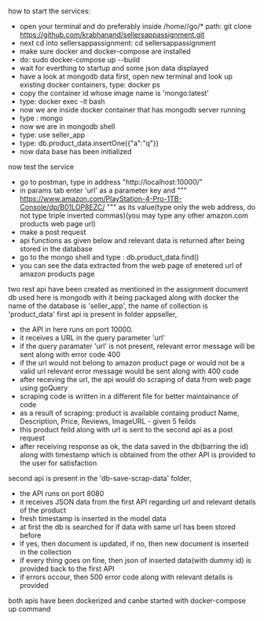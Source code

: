 # 

how to start the services:
- open your terminal and do preferably inside /home/<username>/go/* path: git clone https://github.com/krabhanand/sellersappassignment.git
- next cd into sellersappassignment: cd sellersappassignment
- make sure docker and docker-compose are installed
- do: sudo docker-compose up --build
- wait for everthing to startup and some json data displayed
- have a look at mongodb data first, open new terminal and look up existing docker containers, type: docker ps
- copy the container id whose image name is 'mongo:latest'
- type: docker exec -it <container-id> bash
- now we are inside docker container that has mongodb server running
- type : mongo
- now we are in mongodb shell
- type: use seller_app
- type: db.product_data.insertOne({"a":"q"})
- now data base has been initialized
  
now test the service
- go to postman, type in address "http://localhost:10000/"
- in params tab enter 'url' as a parameter key and """ https://www.amazon.com/PlayStation-4-Pro-1TB-Console/dp/B01LOP8EZC/  """ as its value(type only the web address, do not type triple inverted commas)(you may type any other amazon.com products web page url)
- make a post request
- api functions as given below and relevant data is returned after being stored in the database
- go to the mongo shell and type : db.product_data.find()
- you can see the data extracted from the web page of enetered url of amazon products page
  
  
  
two rest api have been created as mentioned in the assignment document
db used here is mongodb with it being packaged along with docker
the name of the database is 'seller_app', the name of collection is 'product_data'
first api is present in folder appseller,
  - the API in here runs on port 10000.
  - it receives a URL in the query parameter 'url'
  - if the query paramater 'url' is not present, relevant error message will be sent along with error code 400
  - if the url would not belong to amazon product page or would not be a valid url relevant error message would be sent along with 400 code
  - after receving the url, the api would do scraping of data from web page using goQuery
  - scraping code is written in a different file for better maintainance of code
  - as a result of scraping: product is available containg product Name, Description, Price, Reviews, ImageURL - given 5 feilds
  - this product feild along with url is sent to the second api as a post request
  - after receiving response as ok, the data saved in the db(barring the id) along with timestamp which is obtained from the other API is provided to the user for satisfaction

second api is present in the 'db-save-scrap-data' folder,
  - the API runs on port 8080
  - it receives JSON data from the first API regarding url and relevant details of the product
  - fresh timestamp is inserted in the model data
  - at first the db is searched for if data with same url has been stored before
  - if yes, then document is updated, if no, then new document is inserted in the collection
  - if every thing goes on fine, then json of inserted data(with dummy id) is provided back to the first API
  - if errors occour, then 500 error code along with relevant details is provided
  
both apis have been dockerized and canbe started with docker-compose up command
